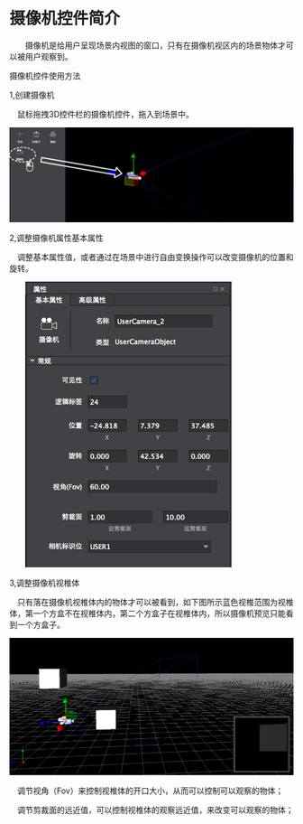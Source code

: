 # 摄像机控件简介

&emsp;&emsp;摄像机是给用户呈现场景内视图的窗口，只有在摄像机视区内的场景物体才可以被用户观察到。

摄像机控件使用方法

1,创建摄像机

&emsp;鼠标拖拽3D控件栏的摄像机控件，拖入到场景中。

![image](res/image0001.png)
 
2,调整摄像机属性基本属性

&emsp;调整基本属性值，或者通过在场景中进行自由变换操作可以改变摄像机的位置和旋转。

&emsp;&emsp;![image](res/image0002.png)
 
3,调整摄像机视椎体

&emsp;只有落在摄像机视椎体内的物体才可以被看到，如下图所示蓝色视椎范围为视椎体，第一个方盒不在视椎体内，第二个方盒子在视椎体内，所以摄像机预览只能看到一个方盒子。

![image](res/image0003.png)

&emsp;调节视角（Fov）来控制视椎体的开口大小，从而可以控制可以观察的物体；

&emsp;调节剪裁面的远近值，可以控制视椎体的观察远近值，来改变可以观察的物体；


